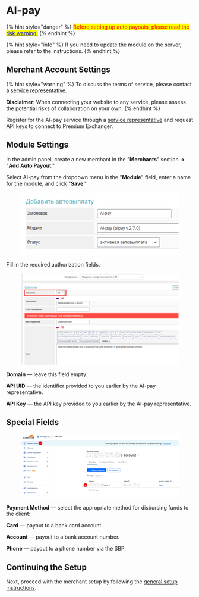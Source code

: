 # AI-pay

{% hint style="danger" %}
<mark style="color:red;">Before setting up auto payouts, please read the</mark> [<mark style="color:blue;">risk warning!</mark>](https://premium.gitbook.io/main/osnovnye-nastroiki/merchanty-i-avtovyplaty/avtovyplaty/preduprezhdenie-o-riskakh)
{% endhint %}

{% hint style="info" %}
If you need to update the module on the server, please refer to the instructions.
{% endhint %}

## Merchant Account Settings

{% hint style="warning" %}
To discuss the terms of service, please contact a [service representative](https://t.me/AI_pay_kirill).

**Disclaimer**: When connecting your website to any service, please assess the potential risks of collaboration on your own.
{% endhint %}

Register for the AI-pay service through a [service representative](https://t.me/AI_pay_kirill) and request API keys to connect to Premium Exchanger.

## Module Settings

In the admin panel, create a new merchant in the "**Merchants**" section ➔ "**Add Auto Payout**."

Select AI-pay from the dropdown menu in the "**Module**" field, enter a name for the module, and click "**Save**."

<figure><img src="../../../.gitbook/assets/image (2232)_eng.png" alt=""><figcaption></figcaption></figure>

Fill in the required authorization fields.

<figure><img src="../../../.gitbook/assets/image (1) (1) (1) (1)_eng.png" alt=""><figcaption></figcaption></figure>

**Domain** — leave this field empty.

**API UID** — the identifier provided to you earlier by the AI-pay representative.

**API Key** — the API key provided to you earlier by the AI-pay representative.

## Special Fields

<figure><img src="../../../.gitbook/assets/image (2) (1) (1) (1)_eng.png" alt=""><figcaption></figcaption></figure>

**Payment Method** — select the appropriate method for disbursing funds to the client:

**Card** — payout to a bank card account.

**Account** — payout to a bank account number.

**Phone** — payout to a phone number via the SBP.

## Continuing the Setup

Next, proceed with the merchant setup by following the [general setup instructions](https://premium.gitbook.io/main/en/basic-settings/merchants-and-auto-payments/merchants/general-merchant-settings).